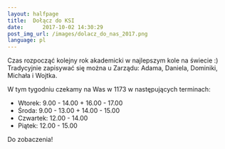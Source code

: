 ```yaml
---
layout:	halfpage
title:	Dołącz do KSI
date:	   2017-10-02 14:30:29
post_img_url: /images/dolacz_do_nas_2017.png
language: pl
---
```

Czas rozpocząć kolejny rok akademicki w najlepszym kole na świecie :) Tradycyjnie zapisywać się można u Zarządu: Adama, Daniela, Dominiki, Michała i Wojtka.

W tym tygodniu czekamy na Was w 1173 w następujących terminach:

- Wtorek: 9.00 - 14.00 + 16.00 - 17.00
- Środa: 9.00 - 13.00 + 14.00 - 15.00
- Czwartek: 12.00 - 14.00
- Piątek: 12.00 - 15.00

Do zobaczenia!
